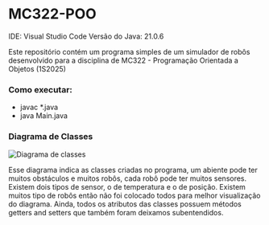 # MC322-POO

IDE: Visual Studio Code
Versão do Java: 21.0.6

Este repositório contém um programa simples de um simulador de robôs desenvolvido para a disciplina de MC322 - Programação Orientada a Objetos (1S2025)

### Como executar:
- javac *.java
- java Main.java

### Diagrama de Classes
![Diagrama de classes](https://github.com/user-attachments/assets/df1fa94b-df3c-4817-a635-81115e795641)

Esse diagrama indica as classes criadas no programa, um abiente pode ter muitos obstáculos e muitos robôs, cada robô pode ter muitos sensores. Existem dois tipos de sensor, o de temperatura e o de posição. Existem muitos tipo de robôs então não foi colocado todos para melhor visualização do diagrama. Ainda, todos os atributos das classes possuem métodos getters and setters que também foram deixamos subentendidos.
